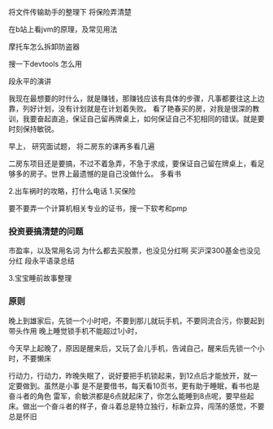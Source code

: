 
将文件传输助手的整理下
将保险弄清楚

在b站上看jvm的原理，及常见用法

摩托车怎么拆卸防盗器


搜一下devtools 怎么用


段永平的演讲



我现在最想要的时什么，就是赚钱，那赚钱应该有具体的步骤，凡事都要往这上边靠，列好计划，没有计划就是在计划着失败。
看了艳春买的房，对我是很深的教训，我要奋起直追，保证自己留再牌桌上，如何保证自己不犯相同的错误。就是要时刻保持敏锐。

早上，
研究面试题，
将二房东的课再多看几遍

二房东项目还是要搞，不过不着急弄，不急于求成，要保证自己留在牌桌上，看足够多的房子。世界上最遗憾的是自己没做什么。
多看书



2.出车祸时的攻略，打什么电话
1.买保险

要不要弄一个计算机相关专业的证书，搜一下软考和pmp

### 投资要搞清楚的问题
市盈率，以及常用名词
为什么都去买股票，也没见分红啊
买沪深300基金也没见分红
段永平语录总结



3.宝宝睡前故事整理


### 原则
晚上到雄家后，先锁一个小时吧，不要到那儿就玩手机，不要同流合污，你要起到带头作用
晚上睡觉锁手机不能超过1小时，

今天早上起晚了，原因是醒来后，又玩了会儿手机，告诫自己，醒来后先锁一个小时，不要懒床

行动力，行动力，昨晚失眠了，说好要把手机锁起来，到12点后才能放开，就一定要做到。虽然是小事
是不是要借书，每天看10页书，更有助于睡眠，看书也是奋斗者的角色
雷军，俞敏洪都是6点就起床了，你怎么能睡到8点呢，要早些起床。做出一个奋斗者的样子，奋斗着总是特立独行，标新立异，闯荡的感觉，不要总是怀旧



